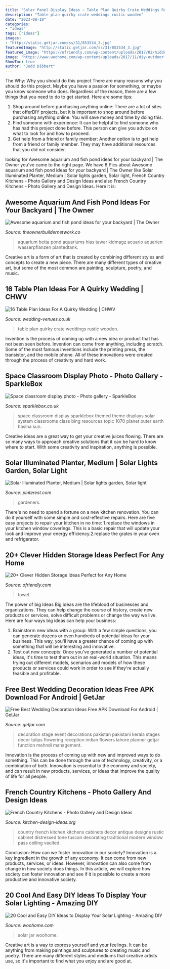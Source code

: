 ```yaml
---
title: "Solar Panel Display Ideas ~ Table Plan Quirky Crate Weddings Rustic Wooden"
description: "Table plan quirky crate weddings rustic wooden"
date: "2023-08-19"
categories:
- "ideas"
tags: ["ideas"]
images:
- "http://static.getjar.com/ss/31/853534_3.jpg"
featuredImage: "http://static.getjar.com/ss/31/853534_3.jpg"
featured_image: "https://ofriendly.com/wp-content/uploads/2017/02/hidden-storage/4-hidden-storage-ideas.jpg"
image: "https://www.woohome.com/wp-content/uploads/2017/11/diy-outdoor-solar-lights-idea-6.jpg"
ShowToc: true
author: "Judd Dibbert"
---
```



The Why: Why you should do this project
There are many reasons why you should do this project. Maybe you have a passion for something, or maybe you know someone who does. Regardless of the reason, there are a few things that you need to do to get started. Here are some tips:
1. Shop around before purchasing anything online: There are a lot of sites that offerDIY projects, but it is important to shop around before purchasing anything online. You will save money and time by doing this.
2. Find someone with experience: It can be helpful to find someone who has had this project done before. This person can give you advice on what to look for and how to proceed.
3. Get help from a friend or family member: Another option is to get help from a friend or family member. They may have additional resources that you did not consider.

	

		
looking for Awesome aquarium and fish pond ideas for your backyard | The Owner you've came to the right page. We have 8 Pics about Awesome aquarium and fish pond ideas for your backyard | The Owner like Solar Illuminated Planter, Medium | Solar lights garden, Solar light, French Country Kitchens - Photo Gallery and Design Ideas and also French Country Kitchens - Photo Gallery and Design Ideas. Here it is:
		
    
## Awesome Aquarium And Fish Pond Ideas For Your Backyard | The Owner

<img loading=lazy src="https://theownerbuildernetwork.co/wp-content/uploads/2015/05/Ponds-Aquariums-05.jpg" onerror="this.onerror=null;this.src='https://tse2.mm.bing.net/th?id=OIP.KsdvCAYfKGk79Vj1ihn8eAHaJ4&amp;pid=15.1';" alt="Awesome aquarium and fish pond ideas for your backyard | The Owner">

_Source: theownerbuildernetwork.co_

>aquarium betta pond aquariums hias tawar kidmagz acuario aquarien wasserpflanzen plantedtank. 

	

Creative art is a form of art that is created by combining different styles and concepts to create a new piece. There are many different types of creative art, but some of the most common are painting, sculpture, poetry, and music.

    
## 16 Table Plan Ideas For A Quirky Wedding | CHWV

<img loading=lazy src="https://www.wedding-venues.co.uk/sites/default/files/Table-Plan-Ideas-for-a-Quirky-Wedding-2_Lulabee.jpg" onerror="this.onerror=null;this.src='https://tse4.mm.bing.net/th?id=OIP.aFJ89iV7UR0WwQIc1yftFgHaLH&amp;pid=15.1';" alt="16 Table Plan Ideas For A Quirky Wedding | CHWV">

_Source: wedding-venues.co.uk_

>table plan quirky crate weddings rustic wooden. 

	

Invention is the process of coming up with a new idea or product that has not been seen before. Invention can come from anything, including scratch. Some of the most famous inventions include the printing press, the transistor, and the mobile phone. All of these innovations were created through the process of creativity and hard work.

    
## Space Classroom Display Photo - Photo Gallery - SparkleBox

<img loading=lazy src="http://www.sparklebox.co.uk/gallery/gal1061-1070/_wp_generated/pp13aaeb6b_02.jpg" onerror="this.onerror=null;this.src='https://tse3.mm.bing.net/th?id=OIP.nlCpL0VkRNEXuHnCiR7EFQHaFj&amp;pid=15.1';" alt="Space classroom display photo - Photo gallery - SparkleBox">

_Source: sparklebox.co.uk_

>space classroom display sparklebox themed theme displays solar system classrooms class bing resources topic 1070 planet outer earth hasina sun. 

	

Creative ideas are a great way to get your creative juices flowing. There are so many ways to approach creative solutions that it can be hard to know where to start. With some creativity and inspiration, anything is possible.

    
## Solar Illuminated Planter, Medium | Solar Lights Garden, Solar Light

<img loading=lazy src="https://i.pinimg.com/736x/a7/a4/29/a7a42988e0d4551bb1169925cc9faab9.jpg" onerror="this.onerror=null;this.src='https://tse2.mm.bing.net/th?id=OIP.13AjmrfIEMAyu7EeP4Y_iwHaJ4&amp;pid=15.1';" alt="Solar Illuminated Planter, Medium | Solar lights garden, Solar light">

_Source: pinterest.com_

>gardeners. 

	

There's no need to spend a fortune on a new kitchen renovation. You can do it yourself with some simple and cost-effective repairs. Here are five easy projects to repair your kitchen in no time: 1.replace the windows in your kitchen window coverings. This is a basic repair that will update your look and improve your energy efficiency.2.replace the grates in your oven and refrigerator.

    
## 20+ Clever Hidden Storage Ideas Perfect For Any Home

<img loading=lazy src="https://ofriendly.com/wp-content/uploads/2017/02/hidden-storage/4-hidden-storage-ideas.jpg" onerror="this.onerror=null;this.src='https://tse4.mm.bing.net/th?id=OIP.ThvtKIZPH1lLJFl_DMc5eQHaJ3&amp;pid=15.1';" alt="20+ Clever Hidden Storage Ideas Perfect for Any Home">

_Source: ofriendly.com_

>towel. 

	

The power of big Ideas
Big ideas are the lifeblood of businesses and organizations. They can help change the course of history, create new products or services, solve difficult problems or change the way we live.
Here are four ways big ideas can help your business: 
1. Brainstorm new ideas with a group: With a few simple questions, you can generate dozens or even hundreds of potential ideas for your business. This way, you'll have a greater chance of coming up with something that will be interesting and innovative.
2. Test out new concepts: Once you've generated a number of potential ideas, it's time to test them out in an real-world situation. This means trying out different models, scenarios and models of how these products or services could work in order to see if they're actually feasible and profitable. 

    
## Free Best Wedding Decoration Ideas Free APK Download For Android | GetJar

<img loading=lazy src="http://static.getjar.com/ss/31/853534_3.jpg" onerror="this.onerror=null;this.src='https://tse3.mm.bing.net/th?id=OIP.BVJ-LjILoG4xJwvD5E6k1AHaEc&amp;pid=15.1';" alt="Free Best Wedding Decoration Ideas Free APK Download For Android | GetJar">

_Source: getjar.com_

>decoration stage event decorations pakistan pakistani kerala stages decor tulips flowering reception indian flowers lahore planner getjar function mehndi management. 

	

Innovation is the process of coming up with new and improved ways to do something. This can be done through the use of technology, creativity, or a combination of both. Innovation is essential to the economy and society, and can result in new products, services, or ideas that improve the quality of life for all people.

    
## French Country Kitchens - Photo Gallery And Design Ideas

<img loading=lazy src="http://www.kitchen-design-ideas.org/images/kitchen-cabinets-traditional-two-tone-014-s541840-distressed-antique-white-luxury-archway.jpg" onerror="this.onerror=null;this.src='https://tse1.mm.bing.net/th?id=OIP.5yBuneu6cBqtDQ6wBEPKjgHaKt&amp;pid=15.1';" alt="French Country Kitchens - Photo Gallery and Design Ideas">

_Source: kitchen-design-ideas.org_

>country french kitchen kitchens cabinets decor antique designs rustic cabinet distressed tone tuscan decorating traditional modern window pass ceiling vaulted. 

	

Conclusion: How can we foster innovation in our society?
Innovation is a key ingredient in the growth of any economy. It can come from new products, services, or ideas. However, innovation can also come from change in how society does things. In this article, we will explore how society can foster innovation and see if it is possible to create a more productive and innovative society.

    
## 20 Cool And Easy DIY Ideas To Display Your Solar Lighting - Amazing DIY

<img loading=lazy src="https://www.woohome.com/wp-content/uploads/2017/11/diy-outdoor-solar-lights-idea-6.jpg" onerror="this.onerror=null;this.src='https://tse4.mm.bing.net/th?id=OIP.HmVwD5dYu9efB2uH5b5pAQHaQ5&amp;pid=15.1';" alt="20 Cool and Easy DIY Ideas to Display Your Solar Lighting - Amazing DIY">

_Source: woohome.com_

>solar jar woohome. 

	

Creative art is a way to express yourself and your feelings. It can be anything from making paintings and sculptures to creating music and poetry. There are many different styles and mediums that creative artists use, so it's important to find what you enjoy and are good at.


